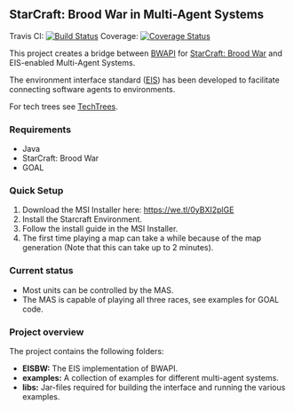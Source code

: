 ## StarCraft: Brood War in Multi-Agent Systems

Travis CI: [![Build Status](https://travis-ci.org/eishub/Starcraft.svg?branch=master)](https://travis-ci.org/eishub/Starcraft)
Coverage: [![Coverage Status](https://coveralls.io/repos/github/eishub/Starcraft/badge.svg?branch=master)](https://coveralls.io/github/eishub/Starcraft?branch=master)

This project creates a bridge between [BWAPI](https://code.google.com/p/bwapi/ "BWAPI") for [StarCraft: Brood War](http://us.blizzard.com/en-us/games/sc/ "StarCraft: Brood War") and EIS-enabled Multi-Agent Systems. 

The environment interface standard ([EIS](https://github.com/eishub/eis/wiki "EIS")) has been developed to facilitate connecting software agents to environments. 

For tech trees see [TechTrees](http://www.teamliquid.net/forum/brood-war/226892-techtree-pictures "TechTrees").

### Requirements
* Java
* StarCraft: Brood War
* GOAL

### Quick Setup
1. Download the MSI Installer here: https://we.tl/0yBXI2plGE
2. Install the Starcraft Environment.
3. Follow the install guide in the MSI Installer.
4. The first time playing a map can take a while because of the map generation (Note that this can take up to 2 minutes).

### Current status

- Most units can be controlled by the MAS.
- The MAS is capable of playing all three races, see examples for GOAL code.

### Project overview
The project contains the following folders:

* **EISBW:** The EIS implementation of BWAPI. 
* **examples:** A collection of examples for different multi-agent systems.
* **libs:** Jar-files required for building the interface and running the various examples.
